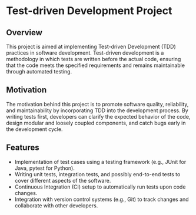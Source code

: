 # Test-driven Development Project

## Overview

This project is aimed at implementing Test-driven Development (TDD) practices in software development.
Test-driven development is a methodology in which tests are written before the actual code,
	ensuring that the code meets the specified requirements and remains maintainable through automated testing.

## Motivation

The motivation behind this project is to promote software quality, reliability, and maintainability by incorporating TDD into the development process.
By writing tests first, developers can clarify the expected behavior of the code, design modular and loosely coupled components, and catch bugs early in the development cycle.

## Features

- Implementation of test cases using a testing framework (e.g., JUnit for Java, pytest for Python).
- Writing unit tests, integration tests, and possibly end-to-end tests to cover different aspects of the software.
- Continuous Integration (CI) setup to automatically run tests upon code changes.
- Integration with version control systems (e.g., Git) to track changes and collaborate with other developers.
